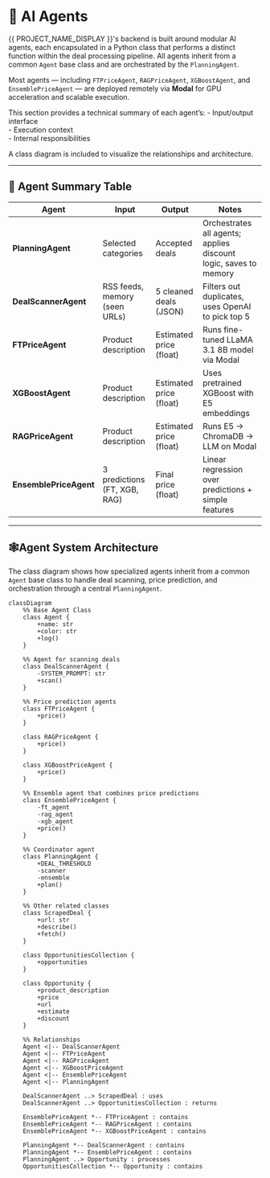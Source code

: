 # 🤖 AI Agents

{{ PROJECT_NAME_DISPLAY }}'s backend is built around modular AI agents, each encapsulated in a Python class that performs a distinct function within the deal processing pipeline. All agents inherit from a common `Agent` base class and are orchestrated by the `PlanningAgent`.

Most agents — including `FTPriceAgent`, `RAGPriceAgent`, `XGBoostAgent`, and `EnsemblePriceAgent` — are deployed remotely via **Modal** for GPU acceleration and scalable execution.

This section provides a technical summary of each agent’s:
    - Input/output interface  
    - Execution context  
    - Internal responsibilities

A class diagram is included to visualize the relationships and architecture.

---

## 🧩 Agent Summary Table

| Agent                  | Input                               | Output                  | Notes                                                            |
|------------------------|-------------------------------------|--------------------------|------------------------------------------------------------------|
| **PlanningAgent**      | Selected categories                 | Accepted deals           | Orchestrates all agents; applies discount logic, saves to memory |
| **DealScannerAgent**   | RSS feeds, memory (seen URLs)       | 5 cleaned deals (JSON)   | Filters out duplicates, uses OpenAI to pick top 5               |
| **FTPriceAgent**       | Product description                 | Estimated price (float)  | Runs fine-tuned LLaMA 3.1 8B model via Modal                     |
| **XGBoostAgent**       | Product description                       | Estimated price (float)  | Uses pretrained XGBoost with E5 embeddings         |
| **RAGPriceAgent**      | Product description                 | Estimated price (float)  | Runs E5 → ChromaDB → LLM on Modal                               |
| **EnsemblePriceAgent** | 3 predictions (FT, XGB, RAG)        | Final price (float)      | Linear regression over predictions + simple features            |

---

## 🕸️Agent System Architecture

The class diagram shows how specialized agents inherit from a common `Agent` base class to handle deal scanning, price prediction, and orchestration through a central `PlanningAgent`.


```mermaid
classDiagram
    %% Base Agent Class
    class Agent {
        +name: str
        +color: str
        +log()
    }
    
    %% Agent for scanning deals
    class DealScannerAgent {
        -SYSTEM_PROMPT: str
        +scan()
    }
    
    %% Price prediction agents
    class FTPriceAgent {
        +price()
    }
    
    class RAGPriceAgent {
        +price()
    }
    
    class XGBoostPriceAgent {
        +price()
    }
    
    %% Ensemble agent that combines price predictions
    class EnsemblePriceAgent {
        -ft_agent
        -rag_agent
        -xgb_agent
        +price()
    }
    
    %% Coordinator agent
    class PlanningAgent {
        +DEAL_THRESHOLD
        -scanner
        -ensemble
        +plan()
    }
    
    %% Other related classes
    class ScrapedDeal {
        +url: str
        +describe()
        +fetch()
    }
    
    class OpportunitiesCollection {
        +opportunities
    }
    
    class Opportunity {
        +product_description
        +price
        +url
        +estimate
        +discount
    }
    
    %% Relationships
    Agent <|-- DealScannerAgent
    Agent <|-- FTPriceAgent
    Agent <|-- RAGPriceAgent
    Agent <|-- XGBoostPriceAgent
    Agent <|-- EnsemblePriceAgent
    Agent <|-- PlanningAgent
    
    DealScannerAgent ..> ScrapedDeal : uses
    DealScannerAgent ..> OpportunitiesCollection : returns
    
    EnsemblePriceAgent *-- FTPriceAgent : contains
    EnsemblePriceAgent *-- RAGPriceAgent : contains
    EnsemblePriceAgent *-- XGBoostPriceAgent : contains
    
    PlanningAgent *-- DealScannerAgent : contains
    PlanningAgent *-- EnsemblePriceAgent : contains
    PlanningAgent ..> Opportunity : processes
    OpportunitiesCollection *-- Opportunity : contains
```